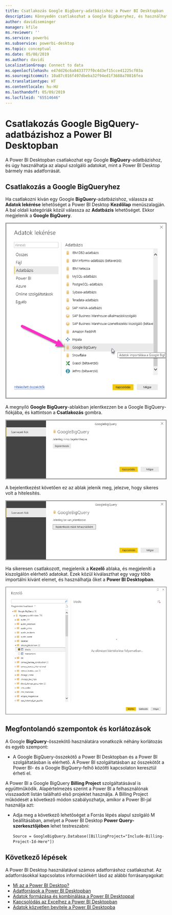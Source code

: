 ```yaml
---
title: Csatlakozás Google BigQuery-adatbázishoz a Power BI Desktopban
description: Könnyedén csatlakozhat a Google BigQueryhez, és használhatja a Power BI Desktopban
author: davidiseminger
manager: kfile
ms.reviewer: ''
ms.service: powerbi
ms.subservice: powerbi-desktop
ms.topic: conceptual
ms.date: 05/08/2019
ms.author: davidi
LocalizationGroup: Connect to data
ms.openlocfilehash: e47dd26c6a8433777f0c4d3ef15cce41225cf03a
ms.sourcegitcommit: 10a87c016f497dbeba32f94ed1f3688a70816fea
ms.translationtype: HT
ms.contentlocale: hu-HU
ms.lasthandoff: 05/09/2019
ms.locfileid: "65514646"
---
```

# <a name="connect-to-a-google-bigquery-database-in-power-bi-desktop"></a>Csatlakozás Google BigQuery-adatbázishoz a Power BI Desktopban
A Power BI Desktopban csatlakozhat egy Google **BigQuery**-adatbázishoz, és úgy használhatja az alapul szolgáló adatokat, mint a Power BI Desktop bármely más adatforrását.

## <a name="connect-to-google-bigquery"></a>Csatlakozás a Google BigQueryhez
Ha csatlakozni kíván egy Google **BigQuery**-adatbázishoz, válassza az **Adatok lekérése** lehetőséget a Power BI Desktop **Kezdőlap** menüszalagján. A bal oldali kategóriák közül válassza az **Adatbázis** lehetőséget. Ekkor megjelenik a **Google BigQuery**.

![A Google BigQuery Adatok lekérése párbeszédpanele](media/desktop-connect-bigquery/connect_bigquery_01.png)

A megnyíló **Google BigQuery**-ablakban jelentkezzen be a Google BigQuery-fiókjába, és kattintson a **Csatlakozás** gombra.

![Bejelentkezés a Google BigQuerybe](media/desktop-connect-bigquery/connect_bigquery_02.png)

A bejelentkezést követően ez az ablak jelenik meg, jelezve, hogy sikeres volt a hitelesítés. 

![A Google webhelye, bejelentkezett állapotban](media/desktop-connect-bigquery/connect_bigquery_02b.png)

Ha sikeresen csatlakozott, megjelenik a **Kezelő** ablaka, és megjeleníti a kiszolgálón elérhető adatokat. Ezek közül kiválaszthat egy vagy több importálni kívánt elemet, és használhatja őket a **Power BI Desktopban**.

![Adatok a Google BigQueryből](media/desktop-connect-bigquery/connect_bigquery_03.png)

## <a name="considerations-and-limitations"></a>Megfontolandó szempontok és korlátozások
A Google **BigQuery**-összekötő használatára vonatkozik néhány korlátozás és egyéb szempont:

* A Google BigQuery-összekötő a Power BI Desktopban és a Power BI szolgáltatásban is elérhető. A Power BI szolgáltatásban az összekötőt a Power BI- és a Google BigQuery-felhő közötti kapcsolaton keresztül érheti el.

A Power BI a Google BigQuery **Billing Project** szolgáltatásával is együttműködik. Alapértelmezés szerint a Power BI a felhasználónak visszaadott listán található első projektet használja. A Billing Project működését a következő módon szabályozhatja, amikor a Power BI-jal használja azt:

 * Adja meg a következő lehetőséget a Forrás lépés alapul szolgáló M beállításában, amelyet a Power BI Desktop **Power Query-szerkesztőjében** lehet testreszabni:

    ```Source = GoogleBigQuery.Database([BillingProject="Include-Billing-Project-Id-Here"])```

## <a name="next-steps"></a>Következő lépések
A Power BI Desktop használatával számos adatforráshoz csatlakozhat. Az adatforrásokkal kapcsolatos információkért lásd az alábbi forrásanyagokat:

* [Mi az a Power BI Desktop?](desktop-what-is-desktop.md)
* [Adatforrások a Power BI Desktopban](desktop-data-sources.md)
* [Adatok formázása és kombinálása a Power BI Desktoppal](desktop-shape-and-combine-data.md)
* [Kapcsolódás az Excelhez a Power BI Desktopban](desktop-connect-excel.md)   
* [Adatok közvetlen bevitele a Power BI Desktopba](desktop-enter-data-directly-into-desktop.md)   

